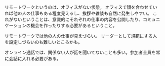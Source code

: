 リモートワークというのは、オフィスがない状態。
オフィスで顔を合わせていれば他の人の仕事もある程度見えるし、挨拶や雑談も自然に発生しやすい。
これがないということは、意識的にそれぞれの仕事の内容を公開したり、コミュニケーションの機会を作ったりする必要があるということ。

リモートワークでは他の人の仕事が見えづらい。
リーダーとして規範にする人を設定しづらいのも難しいところかも。

オンライン通話では、関係ない人が話を聞いてないことも多い。参加者全員を常に会話に入れる必要がある。
